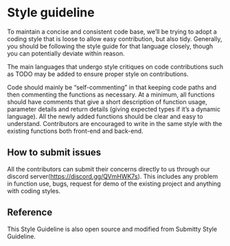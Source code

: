 # Style guideline

To maintain a concise and consistent code base, we’ll be trying to adopt a coding style that is loose to allow easy contribution, but also tidy. Generally, you should be following the style guide for that language closely, though you can potentially deviate within reason.

The main languages that undergo style critiques on code contributions such as TODO may be added to ensure proper style on contributions.

Code should mainly be “self-commenting” in that keeping code paths and then commenting the functions as necessary. At a minimum, all functions should have comments that give a short description of function usage, parameter details and return details (giving expected types if it’s a dynamic language). All the newly added functions should be clear and easy to understand. Contributors are encouraged to write in the same style with the existing functions both front-end and back-end.

## How to submit issues
All the contributors can submit their concerns directly to us through our discord server(https://discord.gg/QVmHWK7s). This includes any problem in function use, bugs, request for demo of the existing project and anything with coding styles.

## Reference 
This Style Guideline is also open source and modified from Submitty Style Guideline.
